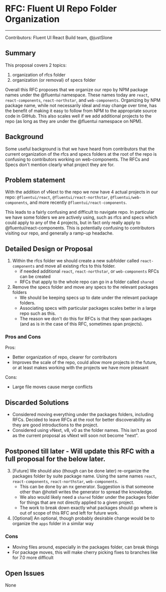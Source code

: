 # RFC: Fluent UI Repo Folder Organization

---

Contributors: Fluent UI React Build team, @justSlone

## Summary

This proposal covers 2 topics:

1. organization of rfcs folder
2. organization (or removal) of specs folder

Overall this RFC proposes that we organize our repo by NPM package names under the @fluentui namespace.
These names today are `react`, `react-components`, `react-northstar`, and `web-components`. Organizing by NPM package name, while not necessarily ideal and may change over time, has the benefit of making it easy to follow from NPM to the appropriate source code in GitHub. This also scales well if we add additional projects to the repo (as long as they are under the @fluentui namespace on NPM).

## Background

Some useful background is that we have heard from contributors that the current organization of the rfcs and specs folders at the root of the
repo is confusing to contributors working on web-components. The RFCs and Specs don't mention clearly what project they are for.

## Problem statement

With the addition of vNext to the repo we now have 4 actual projects in our repo:
`@fluentui/react`, `@fluentui/react-northstar`, `@fluentui/web-components`, and more recently `@fluentui/react-components`.

This leads to a fairly confusing and difficult to navigate repo. In particular we have some folders we are actively using, such as rfcs and specs which could apply to any of the 4 projects, but in fact only really apply to @fluentui/react-components. This is potentially confusing to contributors visiting our repo, and generally a ramp-up headache.

## Detailed Design or Proposal

1. Within the rfcs folder we should create a new subfolder called `react-components` and move all existing rfcs to this folder.
   - if needed additional `react`, `react-northstar`, or `web-components` RFCs can be created
   - RFCs that apply to the whole repo can go in a folder called `shared`
2. Remove the specs folder and move any specs to the relevant packages folders
   - We should be keeping specs up to date under the relevant package folders.
   - Associating specs with particular packages scales better in a large repo such as this.
   - The reason we don't do this for RFCs is that they span packages (and as is in the case of this RFC, sometimes span projects).

### Pros and Cons

Pros:

- Better organization of repo, clearer for contributors
- Improves the scale of the repo, could allow more projects in the future, or at least makes working with the projects we have more pleasant

Cons:

- Large file moves cause merge conflicts

## Discarded Solutions

- Considered moving everything under the packages folders, including RFCs. Decided to leave RFCs at the root for better discoverability as they are good introductions to the project.
- Considered using vNext, v8, v0 as the folder names. This isn't as good as the current proposal as vNext will soon not become "next".

## Postponed till later - Will update this RFC with a full proposal for the below later.

3. [Future] We should also (though can be done later) re-organize the packages folder by suite package name. Using the same names `react`, `react-components`, `react-northstar`, `web-components`.
   - This can be done by an nx generator. Suggestion is that someone other than @hotell writes the generator to spread the knowledge.
   - We also would likely need a `shared` folder under the packages folder for things that are not directly applied to a given project.
   - The work to break down exactly what packages should go where is out of scope of this RFC and left for future work.
4. [Optional] An optional, though probably desirable change would be to organize the `apps` folder in a similar way

### Cons

- Moving files around, especially in the packages folder, can break things
- For package moves, this will make cherry picking fixes to branches like for 7.0 more difficult

## Open Issues

None
